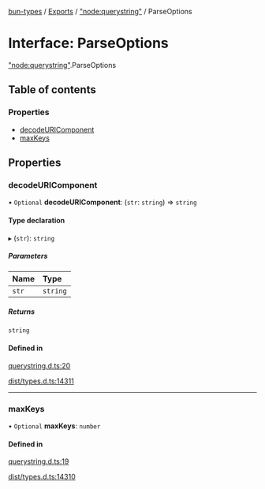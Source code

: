 [bun-types](../README.md) / [Exports](../modules.md) / ["node:querystring"](../modules/node_querystring_.md) / ParseOptions

# Interface: ParseOptions

["node:querystring"](../modules/node_querystring_.md).ParseOptions

## Table of contents

### Properties

- [decodeURIComponent](node_querystring_.ParseOptions.md#decodeuricomponent)
- [maxKeys](node_querystring_.ParseOptions.md#maxkeys)

## Properties

### decodeURIComponent

• `Optional` **decodeURIComponent**: (`str`: `string`) => `string`

#### Type declaration

▸ (`str`): `string`

##### Parameters

| Name | Type |
| :------ | :------ |
| `str` | `string` |

##### Returns

`string`

#### Defined in

[querystring.d.ts:20](https://github.com/valgaze/bun-types/blob/5e53f27/querystring.d.ts#L20)

[dist/types.d.ts:14311](https://github.com/valgaze/bun-types/blob/5e53f27/dist/types.d.ts#L14311)

___

### maxKeys

• `Optional` **maxKeys**: `number`

#### Defined in

[querystring.d.ts:19](https://github.com/valgaze/bun-types/blob/5e53f27/querystring.d.ts#L19)

[dist/types.d.ts:14310](https://github.com/valgaze/bun-types/blob/5e53f27/dist/types.d.ts#L14310)
